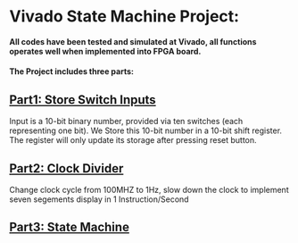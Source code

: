 # Vivado State Machine Project:
#### All codes have been tested and simulated at Vivado, all functions operates well when implemented into FPGA board. 

#### The Project includes three parts:

## [Part1: Store Switch Inputs ](https://github.com/ChingSsuyuan/Vivado_State_Machine_Project/tree/b22e3189d2a9c86b28a2b5034b8b4f27e8412d79/Store%20Inputs%20Codes)
Input is a 10-bit binary number, provided via ten switches (each representing one bit). We Store this 10-bit number in a 10-bit shift register.
The register will only update its storage after pressing reset button.

## [Part2: Clock Divider ](https://github.com/ChingSsuyuan/Vivado_State_Machine_Project/tree/8c4b00b59ab98193503395b9d9de03b9d6740b0d/Clock%20Divider)
Change clock cycle from 100MHZ to 1Hz, slow down the clock to implement seven segements display in 1 Instruction/Second

## [Part3: State Machine](https://github.com/ChingSsuyuan/Vivado_State_Machine_Project/tree/84dd13d7e2cc8164f7c00bf325b66cfc1ece1cd0/Top%20Module)
